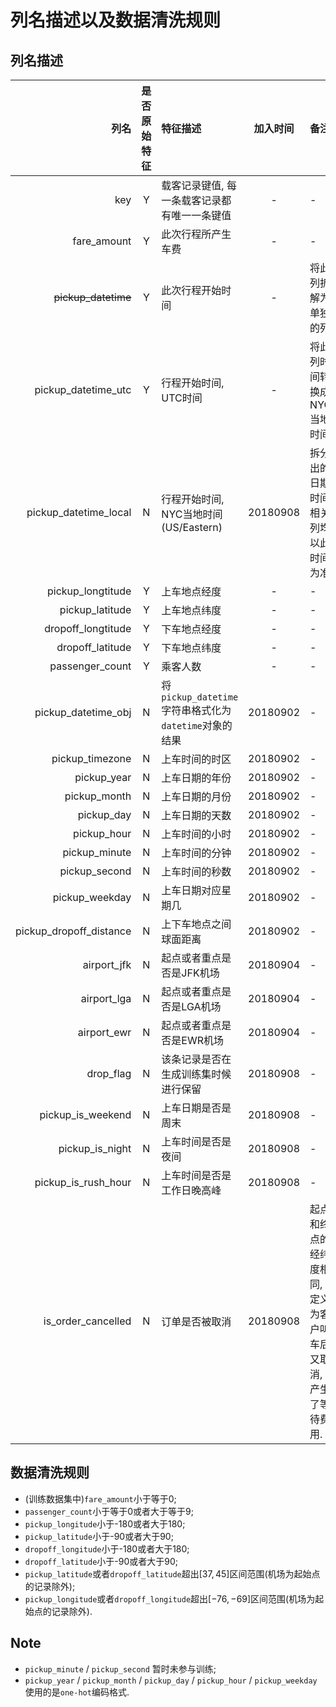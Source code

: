 # 列名描述以及数据清洗规则

## 列名描述

|列名|是否原始特征|特征描述|加入时间|备注|
|----:|:----:|:----|:----:|:----|
|key|Y|载客记录键值, 每一条载客记录都有唯一一条键值|-|-|
|fare_amount|Y|此次行程所产生车费|-|-|
|~~pickup_datetime~~|Y|此次行程开始时间|-|将此列拆解为单独的列|
|pickup_datetime_utc|Y|行程开始时间, UTC时间|-|将此列时间转换成NYC当地时间|
|pickup_datetime_local|N|行程开始时间, NYC当地时间(US/Eastern)|20180908|拆分出的日期时间相关列均以此时间为准|
|pickup_longtitude|Y|上车地点经度|-|-|
|pickup_latitude|Y|上车地点纬度|-|-|
|dropoff_longtitude|Y|下车地点经度|-|-|
|dropoff_latitude|Y|下车地点纬度|-|-|
|passenger_count|Y|乘客人数|-|-|
|pickup_datetime_obj|N|将`pickup_datetime`字符串格式化为`datetime`对象的结果|20180902|-|
|pickup_timezone|N|上车时间的时区|20180902|-|
|pickup_year|N|上车日期的年份|20180902|-|
|pickup_month|N|上车日期的月份|20180902|-|
|pickup_day|N|上车日期的天数|20180902|-|
|pickup_hour|N|上车时间的小时|20180902|-|
|pickup_minute|N|上车时间的分钟|20180902|-|
|pickup_second|N|上车时间的秒数|20180902|-|
|pickup_weekday|N|上车日期对应星期几|20180902|-|
|pickup_dropoff_distance|N|上下车地点之间球面距离|20180902|-|
|airport_jfk|N|起点或者重点是否是JFK机场|20180904|-|
|airport_lga|N|起点或者重点是否是LGA机场|20180904|-|
|airport_ewr|N|起点或者重点是否是EWR机场|20180904|-|
|drop_flag|N|该条记录是否在生成训练集时候进行保留|20180908|-|
|pickup_is_weekend|N|上车日期是否是周末|20180908|-|
|pickup_is_night|N|上车时间是否是夜间|20180908|-|
|pickup_is_rush_hour|N|上车时间是否是工作日晚高峰|20180908|-|
|is_order_cancelled|N|订单是否被取消|20180908|起点和终点的经纬度相同, 定义为客户叫车后又取消, 产生了等待费用.|


## 数据清洗规则

- (训练数据集中)`fare_amount`小于等于0;
- `passenger_count`小于等于0或者大于等于9;
- `pickup_longitude`小于-180或者大于180;
- `pickup_latitude`小于-90或者大于90;
- `dropoff_longitude`小于-180或者大于180;
- `dropoff_latitude`小于-90或者大于90;
- `pickup_latitude`或者`dropoff_latitude`超出$[37, 45]$区间范围(机场为起始点的记录除外);
- `pickup_longitude`或者`dropoff_longitude`超出$[-76, -69]$区间范围(机场为起始点的记录除外).

## Note

- `pickup_minute` / `pickup_second` 暂时未参与训练;
- `pickup_year` / `pickup_month` / `pickup_day` / `pickup_hour` / `pickup_weekday` 使用的是`one-hot`编码格式.